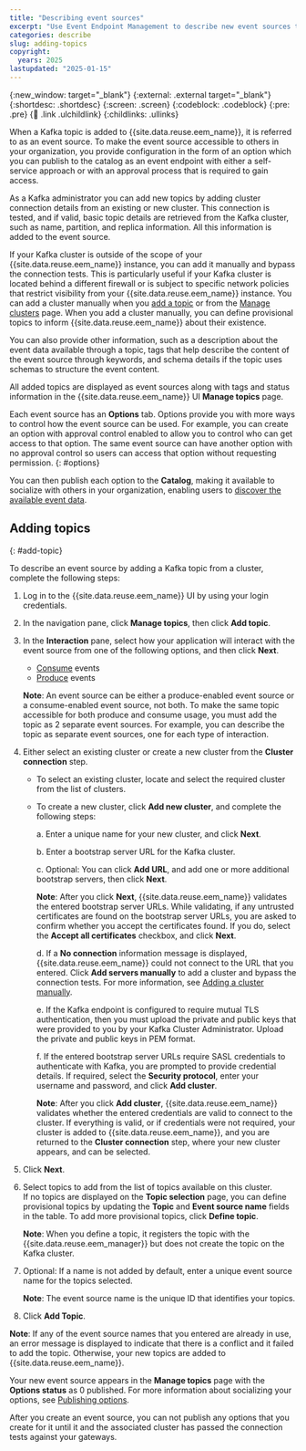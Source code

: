 ```yaml
---
title: "Describing event sources"
excerpt: "Use Event Endpoint Management to describe new event sources to make their event data available to others."
categories: describe
slug: adding-topics
copyright:
  years: 2025
lastupdated: "2025-01-15"
---
```


{:new_window: target="_blank"}
{:external: .external target="_blank"}
{:shortdesc: .shortdesc}
{:screen: .screen}
{:codeblock: .codeblock}
{:pre: .pre}
{:child: .link .ulchildlink}
{:childlinks: .ullinks}


When a Kafka topic is added to {{site.data.reuse.eem_name}}, it is referred to as an event source. To make the event source accessible to others in your organization, you provide configuration in the form of an option which you can publish to the catalog as an event endpoint with either a self-service approach or with an approval process that is required to gain access.

As a Kafka administrator you can add new topics by adding cluster connection details from an existing or new cluster. This connection is tested, and if valid, basic topic details are retrieved from the Kafka cluster, such as name, partition, and replica information. All this information is added to the event source.

<!-- **DRAFT COMMENT**: Check below paragraph with dev if it needs any tweaks for iPaaS: -->

If your Kafka cluster is outside of the scope of your {{site.data.reuse.eem_name}} instance, you can add it manually and bypass the connection tests. This is particularly useful if your Kafka cluster is located behind a different firewall or is subject to specific network policies that restrict visibility from your {{site.data.reuse.eem_name}} instance. You can add a cluster manually when you [add a topic](#add-topic) or from the [Manage clusters](../../admin/managing-clusters#manual-cluster) page. When you add a cluster manually, you can define provisional topics to inform {{site.data.reuse.eem_name}} about their existence.

You can also provide other information, such as a description about the event data available through a topic, tags that help describe the content of the event source through keywords, and schema details if the topic uses schemas to structure the event content.

All added topics are displayed as event sources along with tags and status information in the {{site.data.reuse.eem_name}} UI **Manage topics** page. 

Each event source has an **Options** tab. Options provide you with more ways to control how the event source can be used. For example, you can create an option with approval control enabled to allow you to control who can get access to that option. The same event source can have another option with no approval control so users can access that option without requesting permission.
{: #options}

You can then publish each option to the **Catalog**, making it available to socialize with others in your organization, enabling users to [discover the available event data](../../subscribe/discovering-event-endpoints/).

## Adding topics
{: #add-topic}

To describe an event source by adding a Kafka topic from a cluster, complete the following steps:

1. Log in to the {{site.data.reuse.eem_name}} UI by using your login credentials.
1. In the navigation pane, click **Manage topics**, then click **Add topic**.
1. In the **Interaction** pane, select how your application will interact with the event source from one of the following options, and then click **Next**.  
    * [Consume](../../about/key-concepts/#consume) events
    * [Produce](../../about/key-concepts/#produce) events 
      
    **Note**: An event source can be either a produce-enabled event source or a consume-enabled event source, not both. To make the same topic accessible for both produce and consume usage, you must add the topic as 2 separate event sources. For example, you can describe the topic as separate event sources, one for each type of interaction.  
1. Either select an existing cluster or create a new cluster from the **Cluster connection** step.
   - To select an existing cluster, locate and select the required cluster from the list of clusters.
   - To create a new cluster, click **Add new cluster**, and complete the following steps:  

     a. Enter a unique name for your new cluster, and click **Next**.  

     b. Enter a bootstrap server URL for the Kafka cluster.   

     c. Optional: You can click **Add URL**, and add one or more additional bootstrap servers, then click **Next**.  

        **Note**: After you click **Next**, {{site.data.reuse.eem_name}} validates the entered bootstrap server URLs. While validating, if any untrusted certificates are found on the bootstrap server URLs, you are asked to confirm whether you accept the certificates found. If you do, select the **Accept all certificates** checkbox, and click **Next**.   

     d. If a **No connection** information message is displayed, {{site.data.reuse.eem_name}} could not connect to the URL that you entered. Click **Add servers manually** to add a cluster and bypass the connection tests. For more information, see [Adding a cluster manually](../../admin/managing-clusters#manual-cluster).  

     e. If the Kafka endpoint is configured to require mutual TLS authentication, then you must upload the private and public keys that were provided to you by your Kafka Cluster Administrator. Upload the private and public keys in PEM format.  

     f. If the entered bootstrap server URLs require SASL credentials to authenticate with Kafka, you are prompted to provide credential details. If required, select the **Security protocol**, enter your username and password, and click **Add cluster**.    

      **Note**: After you click **Add cluster**, {{site.data.reuse.eem_name}} validates whether the entered credentials are valid to connect to the cluster. If everything is valid, or if credentials were not required, your cluster is added to {{site.data.reuse.eem_name}}, and you are returned to the **Cluster connection** step, where your new cluster appears, and can be selected.

1. Click **Next**.  

1. Select topics to add from the list of topics available on this cluster.  
    If no topics are displayed on the **Topic selection** page, you can define provisional topics by updating the **Topic** and **Event source name** fields in the table. To add more provisional topics, click **Define topic**.

      **Note**: When you define a topic, it registers the topic with the {{site.data.reuse.eem_manager}} but does not create the topic on the Kafka cluster.

1. Optional: If a name is not added by default, enter a unique event source name for the topics selected.

   **Note**: The event source name is the unique ID that identifies your topics.
      
1. Click **Add Topic**.

**Note**: If any of the event source names that you entered are already in use, an error message is displayed to indicate that there is a conflict and it failed to add the topic. Otherwise, your new topics are added to {{site.data.reuse.eem_name}}.

Your new event source appears in the **Manage topics** page with the **Options status** as 0 published. For more information about socializing your options, see [Publishing options](../publishing-options).

After you create an event source, you can not publish any options that you create for it until it and the associated cluster has passed the connection tests against your gateways.


